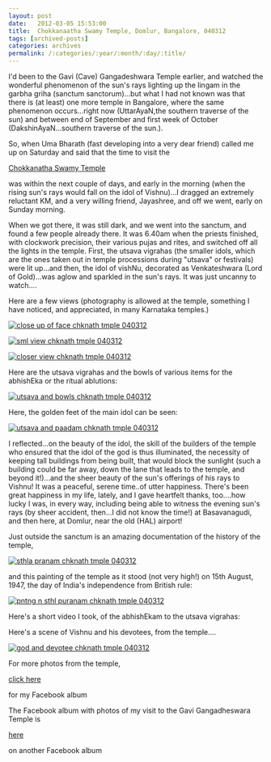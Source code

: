 ```yaml
---
layout: post
date:	2012-03-05 15:53:00
title:  Chokkanaatha Swamy Temple, Domlur, Bangalore, 040312
tags: [archived-posts]
categories: archives
permalink: /:categories/:year/:month/:day/:title/
---
```

I'd been to the Gavi (Cave) Gangadeshwara Temple earlier, and watched the wonderful phenomenon of the sun's rays lighting up the lingam in the garbha griha (sanctum sanctorum)...but what I had not known was that there is (at least) one more temple in Bangalore, where the same phenomenon occurs...right now (UttarAyaN,the southern traverse of the sun) and between end of September and first week of October (DakshinAyaN...southern traverse of the sun.).

So, when Uma Bharath (fast developing into a very dear friend) called me up on Saturday and said that the time to visit the 

<a href="https://plus.google.com/102150693225130002912/posts/1vyfmNCYpi5"> Chokkanatha Swamy Temple </a>

was within the next couple of days, and early in the morning (when the rising sun's rays would fall on the idol of Vishnu)...I dragged an extremely reluctant KM, and a very willing friend, Jayashree, and off we went, early on Sunday morning.

When we got there, it was still dark, and we went into the sanctum, and found a few people already there. It was 6.40am when the priests finished, with clockwork precision, their various pujas and rites, and switched off all the lights in the temple. First, the utsava vigrahas (the smaller idols, which are the ones taken out in temple processions during "utsava" or festivals) were lit up...and then, the idol of vishNu, decorated as Venkateshwara (Lord of Gold)...was aglow and sparkled in the sun's rays. It was just uncanny to watch....

Here are a few views (photography is allowed at the temple, something I have noticed, and appreciated, in many Karnataka temples.)

<a href="http://s1264.photobucket.com/albums/jj483/mnypx/?action=view&amp;current=IMG_0003.jpg" target="_blank"><img src="http://i1264.photobucket.com/albums/jj483/mnypx/IMG_0003.jpg" border="0" alt="close up of face chknath tmple 040312"></a>

<lj-cut text="The sooryAnjali at the Chokka Natha Perumal temple">

<a href="http://s1264.photobucket.com/albums/jj483/mnypx/?action=view&amp;current=IMG_9973.jpg" target="_blank"><img src="http://i1264.photobucket.com/albums/jj483/mnypx/IMG_9973.jpg" border="0" alt="sml view chknath tmple 040312"></a>

<a href="http://s1264.photobucket.com/albums/jj483/mnypx/?action=view&amp;current=IMG_9974.jpg" target="_blank"><img src="http://i1264.photobucket.com/albums/jj483/mnypx/IMG_9974.jpg" border="0" alt="closer view chknath tmple 040312"></a>

Here are the utsava vigrahas and the bowls of various items for the abhishEka or the ritual ablutions:

<a href="http://s1264.photobucket.com/albums/jj483/mnypx/?action=view&amp;current=IMG_9976.jpg" target="_blank"><img src="http://i1264.photobucket.com/albums/jj483/mnypx/IMG_9976.jpg" border="0" alt="utsava and bowls chknath tmple 040312"></a>

Here, the golden feet of the main idol can be seen:

<a href="http://s1264.photobucket.com/albums/jj483/mnypx/?action=view&amp;current=IMG_0002-1.jpg" target="_blank"><img src="http://i1264.photobucket.com/albums/jj483/mnypx/IMG_0002-1.jpg" border="0" alt="utsava and paadam chknath tmple 040312"></a>

I reflected...on the beauty of the idol, the skill of the builders of the temple who ensured that the idol of the god is thus illuminated, the necessity of keeping tall buildings from being built, that would block the sunlight (such a building could be far away, down the lane that leads to the temple, and beyond it!)...and the sheer beauty of the sun's offerings of his rays to Vishnu! It was a peaceful, serene time..of utter happiness. There's been great happiness in my life, lately, and I gave heartfelt thanks, too....how lucky I was, in every way, including being able to witness the evening sun's rays (by sheer accident, then...I did not know the time!) at Basavanagudi, and then here, at Domlur, near the old (HAL) airport!

Just outside the sanctum is an amazing documentation of the history of the temple,

<a href="http://s1264.photobucket.com/albums/jj483/mnypx/?action=view&amp;current=IMG_0031.jpg" target="_blank"><img src="http://i1264.photobucket.com/albums/jj483/mnypx/IMG_0031.jpg" border="0" alt="sthla pranam chknath tmple 040312"></a>

 and this painting of the temple as it stood (not very high!) on 15th August, 1947, the day of India's independence from British rule:

<a href="http://s1264.photobucket.com/albums/jj483/mnypx/?action=view&amp;current=IMG_0030.jpg" target="_blank"><img src="http://i1264.photobucket.com/albums/jj483/mnypx/IMG_0030.jpg" border="0" alt="pntng n sthl puranam chknath tmple 040312"></a>

Here's a short video I took, of the abhishEkam to the utsava vigrahas:

<lj-embed id="862"/>



</lj-cut>

Here's a scene of Vishnu and his devotees, from the temple....


<a href="http://s1264.photobucket.com/albums/jj483/mnypx/?action=view&amp;current=IMG_0017.jpg" target="_blank"><img src="http://i1264.photobucket.com/albums/jj483/mnypx/IMG_0017.jpg" border="0" alt="god and devotee chknath tmple 040312"></a>




For more photos from the temple, 

<a href="http://www.facebook.com/media/set/?set=a.10150604967263878.397782.587058877&amp;type=3"> click here </a>

for my Facebook album

The Facebook album with photos of my visit to the Gavi Gangadheswara Temple is

<a href="http://www.facebook.com/media/set/?set=a.10150501935718878.384099.587058877&amp;type=3"> here </a>

on another Facebook album

